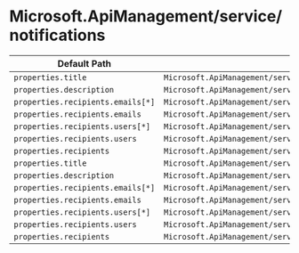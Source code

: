 # Microsoft.ApiManagement/service/notifications

| Default Path | Alias |
|---|---|
| `properties.title` | `Microsoft.ApiManagement/service/notifications/title` |
| `properties.description` | `Microsoft.ApiManagement/service/notifications/description` |
| `properties.recipients.emails[*]` | `Microsoft.ApiManagement/service/notifications/recipients.emails[*]` |
| `properties.recipients.emails` | `Microsoft.ApiManagement/service/notifications/recipients.emails` |
| `properties.recipients.users[*]` | `Microsoft.ApiManagement/service/notifications/recipients.users[*]` |
| `properties.recipients.users` | `Microsoft.ApiManagement/service/notifications/recipients.users` |
| `properties.recipients` | `Microsoft.ApiManagement/service/notifications/recipients` |
| `properties.title` | `Microsoft.ApiManagement/service/notifications/RequestPublisherNotificationMessage.title` |
| `properties.description` | `Microsoft.ApiManagement/service/notifications/RequestPublisherNotificationMessage.description` |
| `properties.recipients.emails[*]` | `Microsoft.ApiManagement/service/notifications/RequestPublisherNotificationMessage.recipients.emails[*]` |
| `properties.recipients.emails` | `Microsoft.ApiManagement/service/notifications/RequestPublisherNotificationMessage.recipients.emails` |
| `properties.recipients.users[*]` | `Microsoft.ApiManagement/service/notifications/RequestPublisherNotificationMessage.recipients.users[*]` |
| `properties.recipients.users` | `Microsoft.ApiManagement/service/notifications/RequestPublisherNotificationMessage.recipients.users` |
| `properties.recipients` | `Microsoft.ApiManagement/service/notifications/RequestPublisherNotificationMessage.recipients` |

